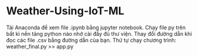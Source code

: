 # Weather-Using-IoT-ML
<space><space>Tải Anaconda để xem file .ipynb bằng jupyter notebook.
<space><space>Chạy file py trên bất kì nền tảng python nào nhớ cài đầy đủ thư viện.
Thay đổi đường dẫn khi đọc các file .csv bằng đường dẫn của bạn.
Thứ tự chạy chương trình:
weather_final.py >> app.py
